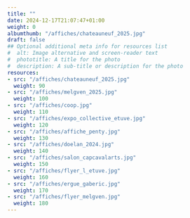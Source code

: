 ```yaml
---
title: ""
date: 2024-12-17T21:07:47+01:00
weight: 0
albumthumb: "/affiches/chateauneuf_2025.jpg"
draft: false
## Optional additional meta info for resources list
#  alt: Image alternative and screen-reader text
#  phototitle: A title for the photo
#  description: A sub-title or description for the photo
resources:
- src: "/affiches/chateauneuf_2025.jpg"
  weight: 90
- src: "/affiches/melgven_2025.jpg"
  weight: 100
- src: "/affiches/coop.jpg"
  weight: 110
- src: "/affiches/expo_collective_etuve.jpg"
  weight: 120
- src: "/affiches/affiche_penty.jpg"
  weight: 130
- src: "/affiches/doelan_2024.jpg"
  weight: 140
- src: "/affiches/salon_capcavalarts.jpg"
  weight: 150
- src: "/affiches/flyer_l_etuve.jpg"
  weight: 160
- src: "/affiches/ergue_gaberic.jpg"
  weight: 170
- src: "/affiches/flyer_melgven.jpg"
  weight: 180
---
```

